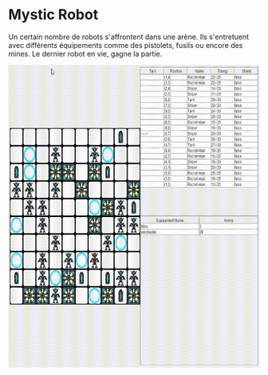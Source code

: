# Mystic Robot

Un certain nombre de robots s'affrontent dans une arène. Ils s'entretuent avec différents équipements comme des pistolets, fusils ou encore des mines. Le dernier robot en vie, gagne la partie.

<div align="center">
<img src="https://github.com/ValentinLe/Mystic_Robot/blob/master/livraison/screenshots/demo.gif" width="683" height="607"alt="menu">  
</div>